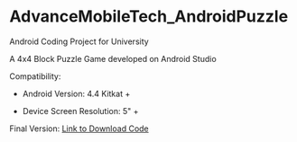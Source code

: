 # AdvanceMobileTech_AndroidPuzzle


Android Coding Project for University

A 4x4 Block Puzzle Game developed on Android Studio

Compatibility:

- Android Version: 4.4 Kitkat +

- Device Screen Resolution: 5" +

Final Version:
[Link to Download Code](https://drive.google.com/open?id=0B7-R11liN9_GbzlseGlseF9waEU)
